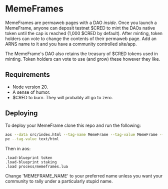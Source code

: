 # MemeFrames

MemeFrames are permaweb pages with a DAO _inside_. Once you launch a MemeFrame, anyone can deposit testnet $CRED to mint the DAOs native token until the cap is reached (1,000 $CRED by default). After minting, token holders can vote to change the contents of their permaweb page. Add an ARNS name to it and you have a community controlled site/app.

The MemeFrame's DAO also retains the treasury of $CRED tokens used in minting. Token holders can vote to use (and grow) these however they like.

## Requirements
- Node version 20.
- A sense of humor.
- $CRED to burn. They will probably all go to zero.

## Deploying

To deploy your MemeFrame clone this repo and run the following:

```sh
aos --data src/index.html --tag-name MemeFrame --tag-value MemeFrame --tag-name FrameID --tag-value XFvaK9uJOBzU55sx3MG5aBeDNs8x1PIeOkN8PQY4atc  --tag-name Content-Ty
pe --tag-value text/html
```

Then in aos:

```
.load-blueprint token
.load-blueprint staking
.load process/memeframes.lua
```

Change 'MEMEFRAME_NAME' to your preferred name unless you want your community to rally under a particularly stupid name.
